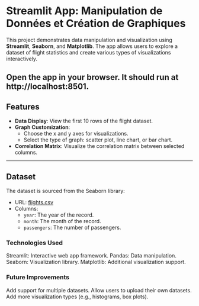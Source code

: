 # Streamlit App: Manipulation de Données et Création de Graphiques

This project demonstrates data manipulation and visualization using **Streamlit**, **Seaborn**, and **Matplotlib**. 
The app allows users to explore a dataset of flight statistics and create various types of visualizations interactively.

Open the app in your browser. It should run at http://localhost:8501.
---

## Features
- **Data Display**: View the first 10 rows of the flight dataset.
- **Graph Customization**:
  - Choose the x and y axes for visualizations.
  - Select the type of graph: scatter plot, line chart, or bar chart.
- **Correlation Matrix**: Visualize the correlation matrix between selected columns.

---

## Dataset
The dataset is sourced from the Seaborn library:
- URL: [flights.csv](https://raw.githubusercontent.com/mwaskom/seaborn-data/master/flights.csv)
- Columns:
  - `year`: The year of the record.
  - `month`: The month of the record.
  - `passengers`: The number of passengers.


### Technologies Used
Streamlit: Interactive web app framework.
Pandas: Data manipulation.
Seaborn: Visualization library.
Matplotlib: Additional visualization support.

### Future Improvements
Add support for multiple datasets.
Allow users to upload their own datasets.
Add more visualization types (e.g., histograms, box plots).

